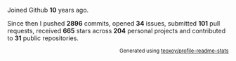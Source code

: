 Joined Github **10** years ago.

Since then I pushed **2896** commits, opened **34** issues, submitted **101** pull requests, received **665** stars across **204** personal projects and contributed to **31** public repositories.

<p align="right"><sub>Generated using <a href="https://github.com/marketplace/actions/profile-readme-stats">teoxoy/profile-readme-stats</a></sub></p>
